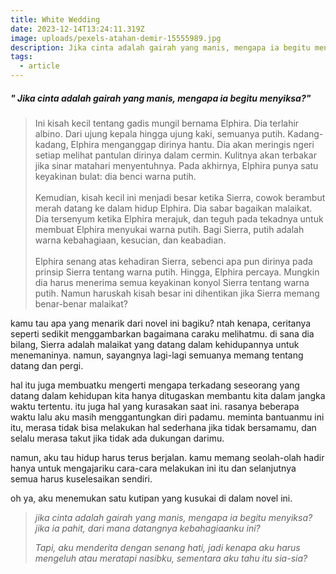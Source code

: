 ```yaml
---
title: White Wedding
date: 2023-12-14T13:24:11.319Z
image: uploads/pexels-atahan-demir-15555989.jpg
description: Jika cinta adalah gairah yang manis, mengapa ia begitu menyiksa?
tags:
  - article
---
```

##### "﻿ Jika cinta adalah gairah yang manis, mengapa ia begitu menyiksa?"

> Ini kisah kecil tentang gadis mungil bernama Elphira. Dia terlahir albino. Dari ujung kepala hingga ujung kaki, semuanya putih. Kadang-kadang, Elphira menganggap dirinya hantu. Dia akan meringis ngeri setiap melihat pantulan dirinya dalam cermin. Kulitnya akan terbakar jika sinar matahari menyentuhnya. Pada akhirnya, Elphira punya satu keyakinan bulat: dia benci warna putih.\
> \
> Kemudian, kisah kecil ini menjadi besar ketika Sierra, cowok berambut merah datang ke dalam hidup Elphira. Dia sabar bagaikan malaikat. Dia tersenyum ketika Elphira merajuk, dan teguh pada tekadnya untuk membuat Elphira menyukai warna putih. Bagi Sierra, putih adalah warna kebahagiaan, kesucian, dan keabadian.\
> \
> Elphira senang atas kehadiran Sierra, sebenci apa pun dirinya pada prinsip Sierra tentang warna putih. Hingga, Elphira percaya. Mungkin dia harus menerima semua keyakinan konyol Sierra tentang warna putih. Namun haruskah kisah besar ini dihentikan jika Sierra memang benar-benar malaikat?

k﻿amu tau apa yang menarik dari novel ini bagiku? ntah kenapa, ceritanya seperti sedikit menggambarkan bagaimana caraku melihatmu. di sana dia bilang, Sierra adalah malaikat yang datang dalam kehidupannya untuk menemaninya. namun, sayangnya lagi-lagi semuanya memang tentang datang dan pergi.

h﻿al itu juga membuatku mengerti mengapa terkadang seseorang yang datang dalam kehidupan kita hanya ditugaskan membantu kita dalam jangka waktu tertentu. itu juga hal yang kurasakan saat ini. rasanya beberapa waktu lalu aku masih menggantungkan diri padamu. meminta bantuanmu ini itu, merasa tidak bisa melakukan hal sederhana jika tidak bersamamu, dan selalu merasa takut jika tidak ada dukungan darimu. 

n﻿amun, aku tau hidup harus terus berjalan. kamu memang seolah-olah hadir hanya untuk mengajariku cara-cara melakukan ini itu dan selanjutnya semua harus kuselesaikan sendiri.

o﻿h ya, a﻿ku menemukan satu kutipan yang kusukai di dalam novel ini.

> ﻿*jika cinta adalah gairah yang manis, mengapa ia begitu menyiksa? j﻿ika ia pahit, dari mana datangnya kebahagiaanku ini?*
>
> *T﻿api, aku menderita dengan senang hati, jadi kenapa aku harus mengeluh a﻿tau meratapi nasibku, sementara aku tahu itu sia-sia?*